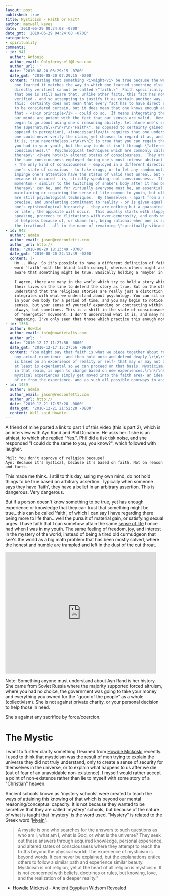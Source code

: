 ```yaml
---
layout: post
published: true
title: Mysticism - Faith or Fact?
author: maxwell keyes
date: '2010-06-29 00:24:08 -0700'
date_gmt: '2010-06-29 04:24:08 -0700'
categories:
- spirituality
comments:
- id: 941
  author: Antonio
  author_email: Onlyformyself@live.com
  author_url: ''
  date: '2010-08-20 03:29:15 -0700'
  date_gmt: '2010-08-20 07:29:15 -0700'
  content: "Trusting that something <i>might</i> be true because the way in which
    one learned it matches the way in which one learned something else (which he later
    directly verified) cannot be called \"faith.\"  Faith specifically means ignoring
    that one is still aware that, unlike other facts, this fact has not been directly
    verified - and so attempting to justify it as certain another way.  That was is
    this:  certainty does not mean that every fact has to have direct sensory verification
    to be considered certain, but it does mean that one knows enough about the fact
    that - <i>in principle</i> - could do so.  It means integrating the fact that
    our minds are potent with the fact that our senses are valid.  How does one even
    begin to go about using one's reasoning ability, let alone one's senses, to verify
    the supernatural?\r\n\r\n\"Faith\", as opposed to certainty gained via logic (as
    opposed to perception), <i>necessarily</i> requires that one understand that
    one could never verify the claim, yet chooses to regard it as, and live as if
    it is, true nevertheless.\r\n\r\nIt is true that you can regain the sense of life
    you had in your youth, but the way to do it isn't through \"altered states of
    consciousness.\"  Psychological techniques which are commonly called \"spiritual
    therapy\" <i>are not</i> altered states of consciousness.  They are in kind
    the same consciousness employed during one's most intense abstract reasoning.
    \ The only kind of consciousness - employed in a different direction.  To alter
    one's state of conscious - to take drugs, or to let any random notion that might
    impinge one's attention have the status of valid (not unreal, but valid) simply
    because it occured - is, strictly speaking, not consciousness.  It is neurological
    momentum - similar to the twitching of snake's body after it has been beheaded.\r\n\r\n\"Spiritual
    therapy\" can be, and for virtually everyone must be, an essential component of
    maintaining or regaining the sense of life common to youth, but ultimately they
    are still psychological techniques.  By themselves - apart from a strict, rigorous,
    precise, and unrelenting commitment to reality - or is given equal placement on
    one's epistemological hierarchy - they are nothing but a guarantee that, sooner
    or later, the opposite will occur.  This usually starts with sloppy thinking and
    speaking, proceeds to flirtations with over-generosity, and ends with a feeling
    of helpless because of, or shame for, being rational when one is surrounded by
    the irrational - all in the name of remaining \"spiritually vibrant.\""
- id: 942
  author: admin
  author_email: jason@redconfetti.com
  author_url: http://
  date: '2010-08-20 18:13:49 -0700'
  date_gmt: '2010-08-20 22:13:49 -0700'
  content: |-
    Hm... Okay. So it's possible to have a different definition of faith. Surely some might strongly associate the
    word 'faith' with the blind faith concept, whereas others might associate it with what you've described...being
    aware that something might be true. Basically holding a 'maybe' in their own mind regarding certain things.

    I agree, there are many in the world which try to hold a story which they were told as true. Some will even lay
    their lives on the line to defend the story as true. But on the other side of that coin there are those which
    understand that the religious stories are really just a distortion of ancient "teaching" which definitely
    integrates with what we understand about psychology. You can sit or lie down and meditate and place your attention
    in your own body for a period of time, and you may begin to notice sensations in your own body...not through your
    senses, but your sense of yourself expanding or contracting within your normal boundaries of your body. Not
    always, but sometimes. This is a shift in the state of consciousness. Typically you may find that there are a kind
    of "energetic" movement. I don't understand what it is, and many have told me that you can't explain what is
    happening. I've only seen that those which practice this enough notice improvements in their quality of life.
- id: 1336
  author: Howdie
  author_email: info@howdietalks.com
  author_url: ''
  date: '2010-12-17 11:27:56 -0800'
  date_gmt: '2010-12-17 15:27:56 -0800'
  content: "You might say that faith is what we piece together about reality without
    any actual experience- and then hold onto and defend deaply.\r\n\r\nMysticism
    is based on an experience of reality or self- that may or may not be true, but
    at least is experiental so we can proceed on that basis. Mysticism, if it stays
    in that realm, is open to change based on new experiences.\r\n\r\nHowever most
    mystical experiences simply get moved into the faith area- an idea one knows everything
    of or from the experience- and as such all possible doorways to answers close"
- id: 1459
  author: admin
  author_email: jason@redconfetti.com
  author_url: http://
  date: '2010-12-21 17:52:28 -0800'
  date_gmt: '2010-12-21 21:52:28 -0800'
  content: Well said Howdie!
---
```


A friend of mine posted a link to part 1 of this video (this is part 2), which
is an interview with Ayn Rand and Phil Donahue. He asks her if she is an
athiest, to which she replied "Yes.". Phil did a tisk tisk noise, and she
responded "I could do the same to you, you know?", which followed with laugher.

```
Phil: You don't approve of religion because?
Ayn: Because it's mystical, because it's based on faith. Not on reason and facts.
```

This made me think...I still to this day, using my own mind, do not hold things
to be true based on arbitrary assertion. Typically when someone says they have
'faith', they have a belief in an arbitrary assertion. This is dangerous. Very
dangerous.

But if a person doesn't know something to be true, yet has enough experience or
knowledge that they can trust that something might be true...this can be called
'faith', of which I can say I have regarding there being more to life
than...well the pursuit of material gain, or satisfying sexual urges. I have
faith that I can somehow attain the same
[sense of life](http://aynrandlexicon.com/lexicon/sense_of_life.html) I once had
when I was in my youth. The same feeling of freedom, joy, and interest in the
mystery of the world, instead of being a tired old curmudgeon that see's the
world as a big math problem that has been mostly solved, where the honest and
humble are trampled and left in the dust of the cut throat.

<object classid="clsid:d27cdb6e-ae6d-11cf-96b8-444553540000" width="480" height="385" codebase="http://download.macromedia.com/pub/shockwave/cabs/flash/swflash.cab#version=6,0,40,0">
  <param name="allowFullScreen" value="true" />
  <param name="allowscriptaccess" value="always" />
  <param name="src" value="http://www.youtube.com/v/6N4KbLbGYgk&amp;hl=en_US&amp;fs=1&amp;color1=0x3a3a3a&amp;color2=0x999999" />
  <param name="allowfullscreen" value="true" />
  <embed type="application/x-shockwave-flash" width="480" height="385" src="http://www.youtube.com/v/6N4KbLbGYgk&amp;hl=en_US&amp;fs=1&amp;color1=0x3a3a3a&amp;color2=0x999999" allowscriptaccess="always" allowfullscreen="true" />
</object>

Note: Something anyone must understand about Ayn Rand is her history. She came
from Soviet Russia where the majority supported forced altruism, where you had
no choice, the government was going to take your money and everything you owned
for the "good of the people" as a whole (collectivism). She is not against
private charity, or your personal decision to help those in need.

She's against any sacrifice by force/coercion.

# The Mystic

I want to further clarify something I learned from
[Howdie Mickoski](http://www.howdietalks.com/) recently. I used to think that
mysticism was the result of men trying to explain the universe they did not
truly understand, only to create a sense of security for themselves in the
universe, or to explain what happens to us after we die (out of fear of an
unavoidable non-existence). I myself would rather accept a point of
non-existence rather than lie to myself with some story of a "Christian" heaven.

Ancient schools known as 'mystery schools' were created to teach the ways of
attaining this knowing of that which is beyond our mental reasoning/conceptual
capacity. It is not because they wanted to be secretive that they are called
'mystery' schools, but because of the nature of what is taught that 'mystery' is
the word used. "Mystery" is related to the Greek word
'[Myein](http://www.freemasons-freemasonry.com/chornenky.html)'.

> A mystic is one who searches for the answers to such questions as who am I,
> what am I, what is God, or what is the universe? They seek out these answers
> through acquired knowledge, personal experience, and altered states of
> consciousness where they attempt to reach the truths beyond the physical
> world. The experience of mysticism is beyond words. It can never be explained,
> but the explanations entice others to follow a similar path and experience
> similar beauty. Mysticism is not religion, yet at the heart of all religion is
> mysticism. It is not concerned with beliefs, doctrines or rules, but knowing,
> love, and the realization of a deeper reality."

- [Howdie Mickoski](http://www.egyptian-wisdom-revealed.com/) - Ancient Egyptian
  Widsom Revealed

